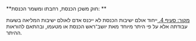 **חוק משכן הכנסת, רחבתו ומשמר הכנסת: **

[מקור: סעיף 4. ](https://he.wikisource.org/wiki/חוק_משכן_הכנסת,_רחבתו_ומשמר_הכנסת#סעיף_4)
ייחוד אולם ישיבות הכנסת
לא ייכנס אדם לאולם ישיבות המליאה בשעות עבודתה אלא על פי היתר מיוחד מאת יושב־ראש הכנסת או מטעמו, ובהתאם להוראות ההיתר.